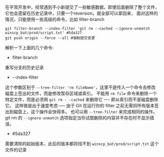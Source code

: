 在平常开发中，经常遇到不小新提交了一些敏感数据，即使后面删除了整个文件，它也会遗留在历史记录中，只要一个reversion，就全部可以拿回来，
面对这样的情况，只能使用一些高级的命令，比如 filter-branch
``` shell
git filter-branch --index-filter 'git rm --cached --ignore-unmatch winscp_bat/prod/script.txt' #5da327
git push origin --force --all #强制提交变更
```
解析一下上面的几个命令:
- filter-branch

重写分支的历史记录

- --index-filter

这个参数区别于 `--tree-filter 'rm fileName'`，这里不是传入一个命令去修改磁盘上签出的文件，而是修改暂存区域或索引。
不能用 `rm file` 命令来删除一个特定文件，而是必须用 `git rm - -cached` 来删除它 ── 即从索引而不是磁盘删除它。
这样做是出于速度考虑 ── 由于 Git 在运行你的 filter 之前无需将所有版本签出到磁盘上，这个操作会快得多。
也可以用 `--tree-filter` 来完成相同的操作。git rm 的 `--ignore-unmatch` 选项指定当你试图删除的内容并不存在时不显示错误。

- #5da327

需要清除的起始版本，此后的版本都将找不到 `winscp_bat/prod/script.txt` 这个文件的记录
